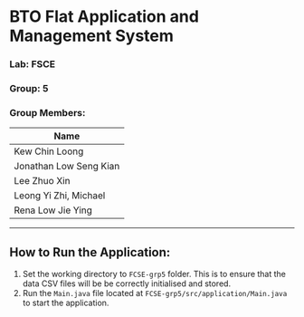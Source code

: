 # BTO Flat Application and Management System

### Lab: FSCE  
### Group: 5  

### Group Members:
| Name                  |
|-----------------------|
|Kew Chin Loong         |
|Jonathan Low Seng Kian |
|Lee Zhuo Xin           |
|Leong Yi Zhi, Michael  |
|Rena Low Jie Ying      |

---

## How to Run the Application:
1. Set the working directory to `FCSE-grp5` folder. This is to ensure that the data CSV files will be be correctly initialised and stored.
3. Run the `Main.java` file located at `FCSE-grp5/src/application/Main.java` to start the application.
